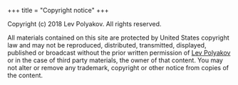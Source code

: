 +++
title = "Copyright notice"
+++

Copyright (c) 2018 Lev Polyakov. All rights reserved.

All materials contained on this site are protected by United States copyright law and may not be reproduced, distributed, transmitted, displayed, published or broadcast without the prior written permission of [Lev Polyakov](/contact) or in the case of third party materials, the owner of that content. You may not alter or remove any trademark, copyright or other notice from copies of the content.
